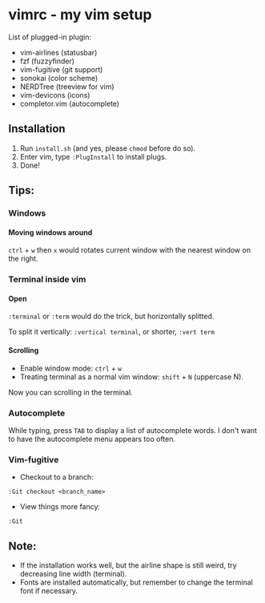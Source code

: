 # vimrc - my vim setup

List of plugged-in plugin:
- vim-airlines (statusbar)
- fzf (fuzzyfinder)
- vim-fugitive (git support)
- sonokai (color scheme)
- NERDTree (treeview for vim)
- vim-devicons (icons)
- completor.vim (autocomplete)

## Installation
1. Run `install.sh` (and yes, please `chmod` before do so).
2. Enter vim, type `:PlugInstall` to install plugs.
3. Done!

## Tips:
### Windows
#### Moving windows around
`ctrl` + `w` then `x` would rotates current window with the nearest window
on the right.

### Terminal inside vim
#### Open
`:terminal` or `:term` would do the trick, but horizontally splitted.

To split it vertically: `:vertical terminal`, or shorter, `:vert term`

#### Scrolling
- Enable window mode: `ctrl` + `w`
- Treating terminal as a normal vim window: `shift` + `N` (uppercase N).

Now you can scrolling in the terminal.

### Autocomplete
While typing, press `TAB` to display a list of autocomplete words. I don't
want to have the autocomplete menu appears too often.

### Vim-fugitive
- Checkout to a branch:
```
:Git checkout <branch_name>
```

- View things more fancy:
```
:Git
```

## Note:
- If the installation works well, but the airline shape is still weird, try
decreasing line width (terminal).
- Fonts are installed automatically, but remember to change the terminal font
if necessary.
